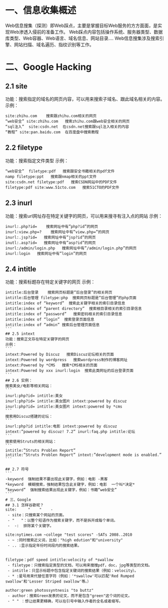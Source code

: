 # 一、信息收集概述
Web信息搜集（探测）即Web踩点，主要是掌握目标Web服务的方方面面，是实现Web渗透入侵前的准备工作。
Web踩点内容包括操作系统、服务器类型、数据库类型、Web容器、Web语言、域名信息、网站目录....
Web信息搜集涉及搜索引擎、网站扫描、域名遍历、指纹识别等工作。

# 二、Google Hacking
## 2.1 site
功能：搜索指定的域名的网页内容，可以用来搜索子域名、跟此域名相关的内容。
示例：
```
site:zhihu.com    搜索跟zhihu.com相关的网页
“web安全” site:zhihu.com   搜索zhihu.com跟web安全相关的网页
“sql注入”  site:csdn.net  在csdn.net搜索跟sql注入相关的内容
“教程” site:pan.baidu.com  在百度盘中搜索教程
```
## 2.2 filetype
功能：搜索指定文件类型
示例：
```
“web安全”  filetype:pdf   搜索跟安全书籍相关的pdf文件
namp filetype:ppt   搜索跟nmap相关的ppt文件
site:csdn.net filetype:pdf   搜索CSDN网站中的PDF文件
filetype:pdf site:www.51cto.com   搜索51CTO的PDF文件
```
## 2.3 inurl
功能：搜索url网址存在特定关键字的网页，可以用来搜寻有注入点的网站
示例：
```
inurl:.php?id=    搜索网址中有”php?id”的网页
inurl:view.php=?    搜索网址中有”view.php=”的网页
inurl:.jsp?id=   搜索网址中有”jsp?id”的网页
inutl:.asp?id=   搜索网址中有”asp?id”的网页
inurl:/admin/login.php   搜索网址中有”/admin/login.php”的网页
inurl:login   搜索网址中有”login”的网页
```
## 2.4 intitle
功能：搜索标题存在特定关键字的网页
示例：
````
intitle:后台登录    搜索网页标题是“后台登录”的相关网页
intitle:后台管理 filetype:php  搜索网页标题是“后台管理”的php页面
intitle:index of “keyword”  搜索此关键字相关的索引目录信息
intitle:index of “parent directory”  搜索根目录相关的索引目录信息
intitle:index of “password”   搜索密码相关的索引目录信息
intitle:index of “login”  搜索登录页面信息
intitle:index of “admin” 搜索后台管理页面信息
```
## 2.5 intext
功能：搜索正文存在特定关键字的网页
示例：
```
intext:Powered by Discuz   搜索Discuz论坛相关的页面
intext:Powered by wordpress   搜索wordpress制作的博客网址
intext:Powered by *CMS   搜索*CMS相关的页面
intext:Powered by xxx inurl:login  搜索此类网址的后台登录页面
```
## 2.6 实例：
搜索美女/电影等相关网站：
```
inurl:php?id= intitle:美女
inurl:php?id= intitle:美女图片 intext:powered by discuz
inurl:php?id= intitle:美女图片 intext:powered by *cms
```
搜索用Discuz搭建的论坛：
```
inurl:php?id intitle:电影 intext:powered by discuz
intext:”powered by discuz! 7.2” inurl:faq.php intitle:论坛
```
搜索使用Struts的相关网站：
```
intitle:”Struts Problen Report”
intitle:”Struts Problen Report” intext:”development mode is enabled.”
```

## 2.7 符号
```
-keyword  强制结果不要出现此关键字，例如：电影 -黑客
*keyword  模糊搜索，强制结果包含此关键字，例如：电影  一个叫*决定*
“keyword”  强制搜索结果出现此关键字，例如：书籍“web安全”
```
# 三、Google
## 3.1 怎样谷歌呢？
site:     "    "    -
 - site：只搜索某个网站的页面。
 - "   "：以整个短语作为搜索关键字，而不是拆开成每个单词。
 -  -:  排除某个关键字。

site:nytimes.com ~college "test scores" -SATs 2008..2010
 - ~ :同时搜索近义词，比如："high edution"和"university"
 - .. :显示指定年份时间段内的搜索结果。


filetype：pdf speed intitle:velocity of *swallow
 - filetype：只搜索指定类型的文档，可以用来搜搜pdf，doc，jpg等类型的文档。
 - intitle：只显示标题中包含指定关键词的搜索结果（例如：velocity）。
 - * :星号用来代替任意字符（例如：'*swallow'可以匹配'Red Rumped swallow'和'Lesser Striped swallow'等。）

author:green photossyntnesis "to buttz"
 - author：搜索Green发表的论文，而不是包含"green"这个词的论文。
 - " " ：想让结果更精确，可以在引号中输入作者的全名或者缩写。

